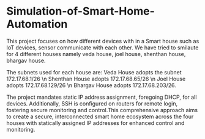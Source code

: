 # Simulation-of-Smart-Home-Automation
This project focuses on how different devices with in a Smart house such as IoT devices, sensor communicate with each other. We have tried to smilaute for 4 different houses namely veda house,
joel house, shenthan house, bhargav house.


The subnets used for each house are:
Veda House adopts the subnet 172.17.68.1/26 \n
Shenthan House adopts 172.17.68.65/26 \n
Joel House adopts 172.17.68.129/26 \n
Bhargav House adopts 172.17.68.203/26.

The project mandates static IP address assignment, foregoing DHCP, for all devices.
Additionally, SSH is configured on routers for remote login, fostering secure
monitoring and control.This comprehensive approach aims to create a secure,
interconnected smart home ecosystem across the four houses with statically
assigned IP addresses for enhanced control and monitoring.
